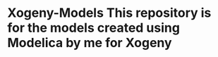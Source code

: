 Xogeny-Models
This repository is for the models created using Modelica by me for Xogeny
=============

